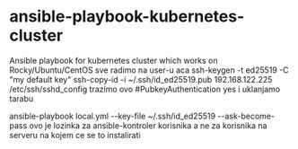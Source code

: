 # ansible-playbook-kubernetes-cluster
Ansible playbook for kubernetes cluster which works on Rocky/Ubuntu/CentOS
sve radimo na user-u aca
ssh-keygen -t ed25519 -C "my default key" 
ssh-copy-id -i ~/.ssh/id_ed25519.pub 192.168.122.225
/etc/ssh/sshd_config
trazimo ovo  #PubkeyAuthentication yes i uklanjamo tarabu

ansible-playbook local.yml --key-file ~/.ssh/id_ed25519 --ask-become-pass  ovo je lozinka za ansible-kontroler korisnika a ne za korisnika na serveru na kojem ce se to instalirati